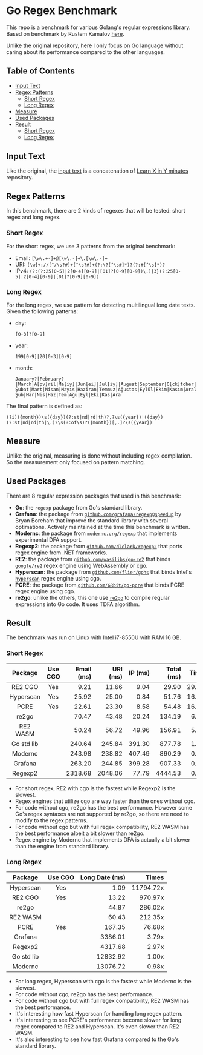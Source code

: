 # Go Regex Benchmark

This repo is a benchmark for various Golang's regular expressions library. Based on benchmark by Rustem Kamalov [here][original-benchmark].

Unlike the original repository, here I only focus on Go language without caring about its performance compared to the other languages.

## Table of Contents

- [Input Text](#input-text)
- [Regex Patterns](#regex-patterns)
  - [Short Regex](#short-regex)
  - [Long Regex](#long-regex)
- [Measure](#measure)
- [Used Packages](#used-packages)
- [Result](#result)
  - [Short Regex](#short-regex-1)
  - [Long Regex](#long-regex-1)

## Input Text

Like the original, the [input text](./input-text.txt) is a concatenation of [Learn X in Y minutes][x-in-y] repository.

## Regex Patterns

In this benchmark, there are 2 kinds of regexes that will be tested: short regex and long regex.

### Short Regex

For the short regex, we use 3 patterns from the original benchmark:

- Email: `[\w\.+-]+@[\w\.-]+\.[\w\.-]+`
- URI: `[\w]+://[^/\s?#]+[^\s?#]+(?:\?[^\s#]*)?(?:#[^\s]*)?`
- IPv4: `(?:(?:25[0-5]|2[0-4][0-9]|[01]?[0-9][0-9])\.){3}(?:25[0-5]|2[0-4][0-9]|[01]?[0-9][0-9])`

### Long Regex

For the long regex, we use pattern for detecting multilingual long date texts. Given the following patterns:

- day:

  ```
  [0-3]?[0-9]
  ```

- year:

  ```
  199[0-9]|20[0-3][0-9]
  ```

- month:

  ```
  January?|February?|March|A[pv]ril|Ma[iy]|Jun[ei]|Jul[iy]|August|September|O[ck]tober|November|De[csz]ember|Jan|Feb|M[aä]r|Apr|Jun|Jul|Aug|Sep|O[ck]t|Nov|De[cz]|Januari|Februari|Maret|Mei|Agustus|Jänner|Feber|März|janvier|février|mars|juin|juillet|aout|septembre|octobre|novembre|décembre|Ocak|Şubat|Mart|Nisan|Mayıs|Haziran|Temmuz|Ağustos|Eylül|Ekim|Kasım|Aralık|Oca|Şub|Mar|Nis|Haz|Tem|Ağu|Eyl|Eki|Kas|Ara
  ```

The final pattern is defined as:

```
(?i)({month})\s({day})(?:st|nd|rd|th)?,?\s({year})|({day})(?:st|nd|rd|th|\.)?\s(?:of\s)?({month})[,.]?\s({year})
```

## Measure

Unlike the original, measuring is done without including regex compilation. So the measurement only focused on pattern matching.

## Used Packages

There are 8 regular expression packages that used in this benchmark:

- **Go**: the `regexp` package from Go's standard library.
- **Grafana**: the package from [`github.com/grafana/regexp@speedup`][grafana] by Bryan Boreham that improve the standard library with several optimations. Actively maintained at the time this benchmark is written.
- **Modernc**: the package from [`modernc.org/regexp`][modernc] that implements experimental DFA support.
- **Regexp2**: the package from [`github.com/dlclark/regexp2`][regexp2] that ports regex engine from .NET frameworks.
- **RE2**: the package from [`github.com/wasilibs/go-re2`][go-re2] that binds [`google/re2`][google-re2] regex engine using WebAssembly or cgo.
- **Hyperscan**: the package from [`github.com/flier/gohs`][go-hyperscan] that binds Intel's [`hyperscan`][hyperscan] regex engine using cgo.
- **PCRE**: the package from [`github.com/GRbit/go-pcre`][go-pcre] that binds PCRE regex engine using cgo.
- **re2go**: unlike the others, this one use [`re2go`][re2go] to compile regular expressions into Go code. It uses TDFA algorithm.

## Result

The benchmark was run on Linux with Intel i7-8550U with RAM 16 GB.

### Short Regex

|  Package   | Use CGO | Email (ms) | URI (ms) | IP (ms) | Total (ms) |  Times |
| :--------: | :-----: | ---------: | -------: | ------: | ---------: | -----: |
|  RE2 CGO   |   Yes   |       9.21 |    11.66 |    9.04 |      29.90 | 29.35x |
| Hyperscan  |   Yes   |      25.92 |    25.00 |    0.84 |      51.76 | 16.96x |
|    PCRE    |   Yes   |      22.61 |    23.30 |    8.58 |      54.48 | 16.11x |
|   re2go    |         |      70.47 |    43.48 |   20.24 |     134.19 |  6.54x |
|  RE2 WASM  |         |      50.24 |    56.72 |   49.96 |     156.91 |  5.59x |
| Go std lib |         |     240.64 |   245.84 |  391.30 |     877.78 |  1.00x |
|  Modernc   |         |     243.98 |   238.82 |  407.49 |     890.29 |  0.99x |
|  Grafana   |         |     263.20 |   244.85 |  399.28 |     907.33 |  0.97x |
|  Regexp2   |         |    2318.68 |  2048.06 |   77.79 |    4444.53 |  0.20x |

- For short regex, RE2 with cgo is the fastest while Regexp2 is the slowest.
- Regex engines that utilize cgo are way faster than the ones without cgo.
- For code without cgo, re2go has the best performance. However some Go's regex syntaxes are not supported by re2go, so there are need to modify to the regex patterns.
- For code without cgo but with full regex compatibility, RE2 WASM has the best performance albeit a bit slower than re2go.
- Regex engine by Modernc that implements DFA is actually a bit slower than the engine from standard library.

### Long Regex

|  Package   | Use CGO | Long Date (ms) |     Times |
| :--------: | :-----: | -------------: | --------: |
| Hyperscan  |   Yes   |           1.09 | 11794.72x |
|  RE2 CGO   |   Yes   |          13.22 |   970.97x |
|   re2go    |         |          44.87 |   286.02x |
|  RE2 WASM  |         |          60.43 |   212.35x |
|    PCRE    |   Yes   |         167.35 |    76.68x |
|  Grafana   |         |        3386.01 |     3.79x |
|  Regexp2   |         |        4317.68 |     2.97x |
| Go std lib |         |       12832.92 |     1.00x |
|  Modernc   |         |       13076.72 |     0.98x |

- For long regex, Hyperscan with cgo is the fastest while Modernc is the slowest.
- For code without cgo, re2go has the best performance.
- For code without cgo but with full regex compatibility, RE2 WASM has the best performance.
- It's interesting how fast Hyperscan for handling long regex pattern.
- It's interesting to see PCRE's performance become slower for long regex compared to RE2 and Hyperscan. It's even slower than RE2 WASM.
- It's also interesting to see how fast Grafana compared to the Go's standard library.

[original-benchmark]: https://github.com/karust/regex-benchmark
[x-in-y]: https://github.com/adambard/learnxinyminutes-docs
[grafana]: https://github.com/grafana/regexp/tree/speedup?tab=readme-ov-file
[modernc]: https://gitlab.com/cznic/regexp
[regexp2]: https://github.com/dlclark/regexp2
[go-re2]: https://github.com/wasilibs/go-re2
[google-re2]: https://github.com/google/re2
[go-hyperscan]: https://github.com/flier/gohs
[hyperscan]: https://www.intel.com/content/www/us/en/developer/articles/technical/introduction-to-hyperscan.html
[go-pcre]: https://github.com/GRbit/go-pcre
[re2go]: https://re2c.org/manual/manual_go.html
